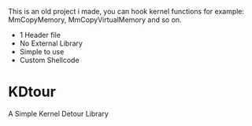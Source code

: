 This is an old project i made, you can hook kernel functions for example: MmCopyMemory, MmCopyVirtualMemory and so on.

 - 1 Header file
 - No External Library
 - Simple to use
 - Custom Shellcode

# KDtour
A Simple Kernel Detour Library

